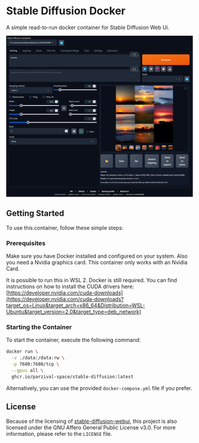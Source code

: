# Stable Diffusion Docker
A simple read-to-run docker container for Stable Diffusion Web Ui.

![preview](./.github/readme/preview.png)

## Getting Started
To use this container, follow these simple steps:

### Prerequisites
Make sure you have Docker installed and configured on your system.
Also you need a Nvidia graphics card. This container only works with an Nvidia Card.

It is possible to run this in WSL 2. Docker is still required. 
You can find instructions on how to install the CUDA drivers here:
[https://developer.nvidia.com/cuda-downloads](https://developer.nvidia.com/cuda-downloads?target_os=Linux&target_arch=x86_64&Distribution=WSL-Ubuntu&target_version=2.0&target_type=deb_network)

### Starting the Container
To start the container, execute the following command:
```bash
docker run \
  -v ./data:/data:rw \
  -p 7680:7680/tcp \
  --gpus all \
  ghcr.io/parzival-space/stable-diffusion:latest
```
Alternatively, you can use the provided ``docker-compose.yml`` file if you prefer.

## License
Because of the licensing of [stable-diffusion-webui](https://github.com/AUTOMATIC1111/stable-diffusion-webui), this project is also licensed under the GNU Affero General Public License v3.0.
For more information, please refer to the ``LICENSE`` file.
